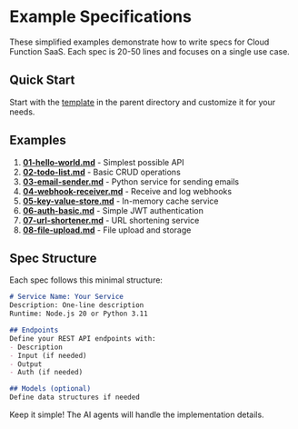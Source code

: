 # Example Specifications

These simplified examples demonstrate how to write specs for Cloud Function SaaS. Each spec is 20-50 lines and focuses on a single use case.

## Quick Start

Start with the [template](../template.md) in the parent directory and customize it for your needs.

## Examples

1. **[01-hello-world.md](01-hello-world.md)** - Simplest possible API
2. **[02-todo-list.md](02-todo-list.md)** - Basic CRUD operations
3. **[03-email-sender.md](03-email-sender.md)** - Python service for sending emails
4. **[04-webhook-receiver.md](04-webhook-receiver.md)** - Receive and log webhooks
5. **[05-key-value-store.md](05-key-value-store.md)** - In-memory cache service
6. **[06-auth-basic.md](06-auth-basic.md)** - Simple JWT authentication
7. **[07-url-shortener.md](07-url-shortener.md)** - URL shortening service
8. **[08-file-upload.md](08-file-upload.md)** - File upload and storage

## Spec Structure

Each spec follows this minimal structure:

```markdown
# Service Name: Your Service
Description: One-line description
Runtime: Node.js 20 or Python 3.11

## Endpoints
Define your REST API endpoints with:
- Description
- Input (if needed)
- Output
- Auth (if needed)

## Models (optional)
Define data structures if needed
```

Keep it simple! The AI agents will handle the implementation details.